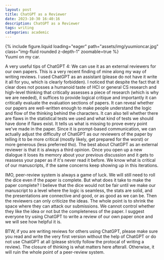 ```yaml
---
layout: post
title: ChatGPT as a Reviewer
date: 2023-10-30 16:40:16
description: ChatGPT as a Reviewer
tags: writing
categories: academic
---
```

<div class="row mt-3">
    <div class="col-sm mt-3 mt-md-0">
        {% include figure.liquid loading="eager" path="assets/img/yuumioncar.jpg" class="img-fluid rounded z-depth-1" zoomable=true %}
    </div>
</div>
<div class="caption">
    Yuumi on my car.
</div>

A very useful tips of ChatGPT 4: We can use it as an external reviewers for our own papers.
This is a very recent finding of mine along my way of writing reviews. I used ChatGPT as an assistant (please do not have it write it all for you, which is clearly forbidden). I noticed that despite the fact that it clear does not posses a humanoid taste of HCI or general CS research and high-level thinking that critically assesses a piece of research (which is why we are needed), it suffices to provide logical critique and importantly it can critically evaluate the evaluation sections of papers. It can reveal whether our papers are well-written enough to make people understand the logic and flow of the thinking behind the characters. It can also tell whether there are flaws in the statistical tests we used and what kind of tests we should have done if flaws exist. It tells us what is missing to prove every point we've made in the paper. Since it is prompt-based communication, we can actually adjust the difficulty of ChatGPT as our reviewers of the paper by telling it to be more critical (mostly likely, get prepared for the worst) or more generous (less preferred tho). The best about ChatGPT as an external reviewer is that it is always a third opinion. Once you open up a new dialogue it loses its memory about your previous discussion and it gets to reassess your paper as if it's never read it before. We know what is critical of our manuscripts, if the same concerns keep showing up in this iterations.

IMO, peer-review system is always a game of luck. We will still need to roll the dice even if the paper is complete. But what does it take to make the paper complete? I believe that the dice would not be fair until we make our manuscript to a level where the logic is seamless, the stats are solid, and the presentations are connective and good, or as good as we can be. Then the reviewers can only criticize the ideas. The whole point is to shrink the space where they can attack our submissions. We cannot control whether they like the idea or not but the completeness of the paper. I suggest everyone try using ChatGPT to write a review of our own paper once and we will see how helpful it is.

BTW, if you are writing reviews for others using ChatGPT, please make sure you read and write the very first version without the help of ChatGPT or do not use ChatGPT at all (please strictly follow the protocal of writing a review). The closure of thinking is what matters here afterall. Otherwise, it will ruin the whole point of a peer-review system.